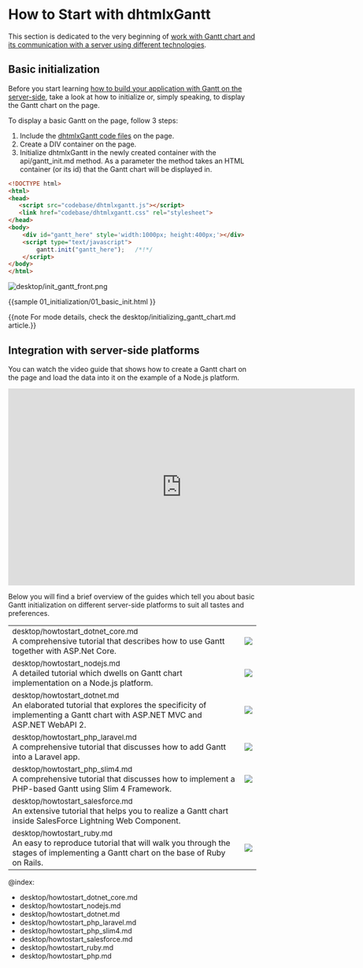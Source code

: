 How to Start with dhtmlxGantt
===============================

This section is dedicated to the very beginning of [work with Gantt chart and its communication with a server using different technologies](#integrationwithserversideplatforms).

Basic initialization
-----------------------

Before you start learning [how to build your application with Gantt on the server-side](#integrationwithserversideplatforms), take a look at how to initialize or, simply speaking, to display the Gantt chart on the page.

To display a basic Gantt on the page, follow 3 steps: 

1. Include the [dhtmlxGantt code files](desktop/initializing_gantt_chart.md#howtoaddganttsourcefilesintoaproject) on the page.
2. Create a DIV container on the page.
3. Initialize dhtmlxGantt in the newly created container with the api/gantt_init.md method. As a parameter the method takes an HTML container (or its id)  that the Gantt chart will be  displayed in.

~~~html
<!DOCTYPE html>
<html>
<head>
   <script src="codebase/dhtmlxgantt.js"></script>
   <link href="codebase/dhtmlxgantt.css" rel="stylesheet">
</head>
<body>
    <div id="gantt_here" style='width:1000px; height:400px;'></div>
    <script type="text/javascript"> 
        gantt.init("gantt_here");   /*!*/                        
    </script>
</body>
</html>
~~~

![desktop/init_gantt_front.png](desktop/init_gantt_front.png)

{{sample
	01_initialization/01_basic_init.html
}}

{{note For mode details, check the desktop/initializing_gantt_chart.md article.}}

Integration with server-side platforms
---------------------------------------

You can watch the video guide that shows how to create a Gantt chart on the page and load the data into it on the example of a Node.js platform.

<iframe width="704" height="400" src="https://www.youtube.com/embed/D8YzyzBfyP8" frameborder="0" allow="accelerometer; autoplay; encrypted-media; gyroscope; picture-in-picture" allowfullscreen></iframe>

<br>

Below you will find a brief overview of the guides which tell you about basic Gantt initialization on different server-side platforms to suit all tastes and preferences.<br>

<table style='border-left:none !important;' cellspacing="0" cellpadding="5" border="0">
	<tbody>
    <tr>
        <td>
		    <span style="font-size:15px;">desktop/howtostart_dotnet_core.md</span>
            <br>
         	A comprehensive tutorial that describes how to use Gantt together with ASP.Net Core. 
        </td> 
         <td>
        	<a href="desktop/howtostart_dotnet_core.md"><img src="desktop/asp_dotnet_core_tutorial.png"></a>
        </td>
    </tr>	
    <tr>
        <td>
		    <span style="font-size:15px;">desktop/howtostart_nodejs.md</span>  
            <br>
            A detailed tutorial which dwells on Gantt chart implementation on a Node.js platform. 
        </td>
        <td>
        	<a href="desktop/howtostart_nodejs.md"><img src="desktop/node_tutorial.png"></a>
        </td>
    </tr>
    <tr>
        <td>
		    <span style="font-size:15px;">desktop/howtostart_dotnet.md</span>
            <br>
            An elaborated tutorial that explores the specificity of implementing a Gantt chart with ASP.NET MVC and ASP.NET WebAPI 2. 
        </td>
        <td>
        	<a href="desktop/howtostart_dotnet.md"><img src="desktop/asp_dotnet_mvc_tutorial.png"></a>
        </td>
    </tr>
    <tr>
    	<td>
    		<span style="font-size:15px;">desktop/howtostart_php_laravel.md</span>
            <br>            
            A comprehensive tutorial that discusses how to add Gantt into a Laravel app. 
        </td>
        <td>
            <a href="desktop/howtostart_php_laravel.md"><img src="desktop/how_to_start_laravel.png"></a>
        </td>
        </tr>
    <tr>
    	<td>
    		<span style="font-size:15px;">desktop/howtostart_php_slim4.md</span>
            <br>            
            A comprehensive tutorial that discusses how to implement a PHP-based Gantt using Slim 4 Framework.
        </td>
        <td>
            <a href="desktop/howtostart_php_slim4.md"><img src="desktop/php_tutorial.png"></a>
        </td>
        </tr>
    <tr>
        <td>
		    <span style="font-size:15px;">desktop/howtostart_salesforce.md</span>
            <br>
         	An extensive tutorial that helps you to realize a Gantt chart inside SalesForce Lightning Web Component. 
        </td> 
         <td>
        	<a href="desktop/howtostart_salesforce.md"></a>
        </td>
    </tr>	
    <tr>
        <td>
		    <span style="font-size:15px;">desktop/howtostart_ruby.md</span>
            <br>
         	An easy to reproduce tutorial that will walk you through the stages of implementing a Gantt chart on the base of Ruby on Rails. 
        </td> 
         <td>
        	<a href="desktop/howtostart_ruby.md"><img src="desktop/ruby_tutorial.png"></a>
        </td>
    </tr>
    </tbody>
</table>


@index:
- desktop/howtostart_dotnet_core.md
- desktop/howtostart_nodejs.md
- desktop/howtostart_dotnet.md
- desktop/howtostart_php_laravel.md
- desktop/howtostart_php_slim4.md
- desktop/howtostart_salesforce.md
- desktop/howtostart_ruby.md
- desktop/howtostart_php.md

